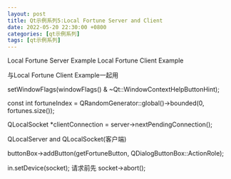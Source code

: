 ```yaml
---
layout: post
title: Qt示例系列5:Local Fortune Server and Client 
date: 2022-05-20 22:30:00 +0800
categories: [qt示例系列]
tags: [qt示例系列]
---
```


Local Fortune Server Example
Local Fortune Client Example


与Local Fortune Client Example一起用

setWindowFlags(windowFlags() & ~Qt::WindowContextHelpButtonHint);

const int fortuneIndex = QRandomGenerator::global()->bounded(0, fortunes.size());

QLocalSocket *clientConnection = server->nextPendingConnection();

	
QLocalServer and QLocalSocket(客户端)

buttonBox->addButton(getFortuneButton, QDialogButtonBox::ActionRole);

	 
in.setDevice(socket);
请求前先  socket->abort();